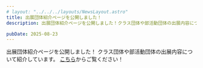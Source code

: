 ```yaml
---
# layout: "../../../layouts/NewsLayout.astro"
title: 出展団体紹介ページを公開しました！
description: 出展団体紹介ページを公開しました！クラス団体や部活動団体の出展内容について紹介しています。<br><a href="/page/exhibits">こちら</a>からご覧ください！

pubDate: 2025-08-23
---
```



出展団体紹介ページを公開しました！
クラス団体や部活動団体の出展内容について紹介しています。
[こちら](../exhibits/)からご覧ください！